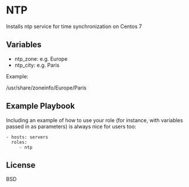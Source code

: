 NTP
=========

Installs ntp service for time synchronization on Centos 7

Variables
---------

- ntp_zone: e.g. Europe
- ntp_city: e.g. Paris

Example:

/usr/share/zoneinfo/Europe/Paris


Example Playbook
----------------

Including an example of how to use your role (for instance, with variables passed in as parameters) is always nice for users too:

    - hosts: servers
      roles:
         - ntp

License
-------

BSD
